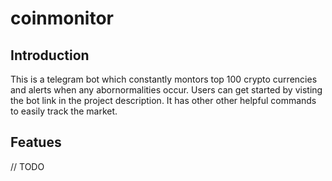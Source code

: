 # coinmonitor

## Introduction

This is a telegram bot which constantly montors top 100 crypto currencies and alerts when any abornormalities occur.
Users can get started by visting the bot link in the project description. It has other other helpful commands to easily
track the market.

## Featues
// TODO